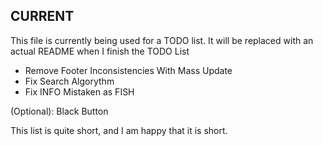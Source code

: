 ## CURRENT

This file is currently being used for a TODO list. It will be replaced with an actual README when I finish the TODO List

- Remove Footer Inconsistencies With Mass Update
- Fix Search Algorythm
- Fix INFO Mistaken as FISH

(Optional): Black Button

This list is quite short, and I am happy that it is short.
